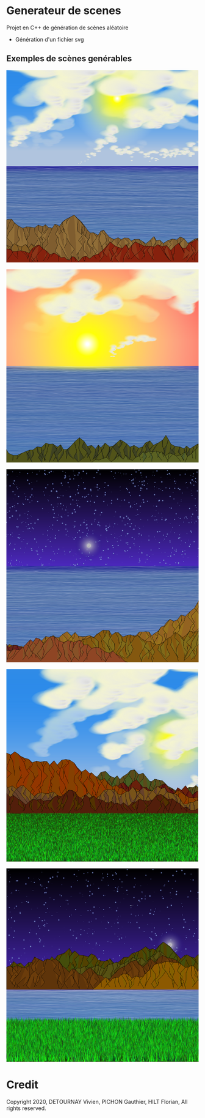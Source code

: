 # Generateur de scenes

Projet en C++ de génération de scènes aléatoire

- Génération d'un fichier svg

## Exemples de scènes genérables

![](img/plan1.png)

![](img/plan2.png)

![](img/plan3.png)

![](img/plan4.png)

![](img/plan5.png)

# Credit

Copyright 2020, DETOURNAY Vivien, PICHON Gauthier, HILT Florian, All rights reserved.
